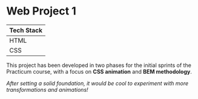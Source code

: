 # Web Project 1

| Tech Stack |
| ---------- |
| HTML       |
| CSS        |

This project has been developed in two phases for the initial sprints of the Practicum course, with a focus on **CSS animation** and **BEM methodology**.

_After setting a solid foundation, it would be cool to experiment with more transformations and animations!_

